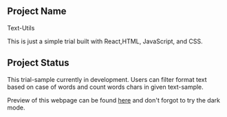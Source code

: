 ## Project Name 

Text-Utils

This is just a simple trial built with React,HTML, JavaScript, and CSS.

## Project Status

This trial-sample currently in development. Users can filter format text based on case of words and count words chars in given text-sample.

Preview of this webpage can be found [here](https://thawing-dusk-93582.herokuapp.com/) and don't forgot to try the dark mode.
